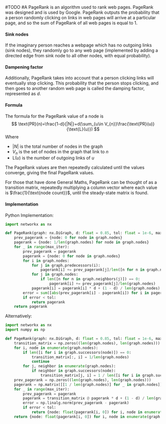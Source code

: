 #TODO #A
PageRank is an algorithm used to rank web pages. PageRank was designed and is used by Google. PageRank outputs the probability that a person randomly clicking on links in web pages will arrive at a particular page, and so the sum of PageRank of all web pages is equal to 1. 

#### Sink nodes
If the imaginary person reaches a webpage which has no outgoing links (sink nodes), they randomly go to any web page (implemented by adding a directed edge from sink node to all other nodes, with equal probability).

#### Dampening factor
Additionally, PageRank takes into account that a person clicking links will eventually stop clicking. This probability that the person stops clicking, and then goes to another random web page is called the damping factor, represented as $d$.

#### Formula
The formula for the PageRank value of a node is 
$$
\text{PR}(n)=\frac{1-d}{|N|}+d(\sum_{u\in V_{n}}\frac{\text{PR}(u)}{\text{L}(u)})
$$
Where
- $|N|$ is the total number of nodes in the graph
- $V_n$ is the set of nodes in the graph that link to $n$
- $\text{L}(u)$ is the number of outgoing links of $u$

The PageRank values are then repeatedly calculated until the values converge, giving the final PageRank values.

For those that have done General Maths, PageRank can be thought of as a transition matrix, repeatedly multiplying a column vector where each value is $\frac{1}{\text{node count}}$, until the steady-state matrix is found.


#### Implementation
Python Implementation:
```python
import networkx as nx

def PageRank(graph: nx.DiGraph, d: float = 0.85, tol: float = 1e-6, max_iter: int = 10000) -> dict:
    prev_pagerank = {node: 0 for node in graph.nodes}
    pagerank = {node: 1/len(graph.nodes) for node in graph.nodes}
    for _ in range(max_iter):
        prev_pagerank = pagerank
        pagerank = {node: 0 for node in graph.nodes}
        for i in graph.nodes:
            for j in graph.predecessors(i):
                pagerank[i] += prev_pagerank[j]/len([n for n in graph.neighbors(j)])
            for j in graph.nodes:
                if len([n for n in graph.neighbors(j)]) == 0:
                    pagerank[i] += prev_pagerank[j]/len(graph.nodes)
            pagerank[i] = pagerank[i] * d + (1 - d) / len(graph.nodes)
        error = sum([abs(prev_pagerank[i] - pagerank[i]) for i in pagerank.keys()])
        if error < tol:
            return pagerank
    return pagerank
```

Alternatively:
```python
import networkx as nx
import numpy as np

def PageRank(graph: nx.DiGraph, d: float = 0.85, tol: float = 1e-6, max_iter: int = 10000) -> dict:
    transition_matrix = np.zeros((len(graph.nodes), len(graph.nodes)))
    for i, node in enumerate(graph.nodes):
        if len([i for i in graph.successors(node)]) == 0:
            transition_matrix[:, i] = 1/len(graph.nodes)
            continue
        for j, neighbor in enumerate(graph.nodes):
            if neighbor in graph.successors(node):
                transition_matrix[j, i] = 1 / len([i for i in graph.successors(node)])
    prev_pagerank = np.zeros((len(graph.nodes), len(graph.nodes)))
    pagerank = np.matrix([[1 / len(graph.nodes)] for _ in graph.nodes])
    for _ in range(max_iter):
        prev_pagerank = pagerank
        pagerank = transition_matrix @ pagerank * d + (1 - d) / len(graph.nodes)
        error = np.linalg.norm(prev_pagerank - pagerank)
        if error < tol:
            return {node: float(pagerank[i, 0]) for i, node in enumerate(graph.nodes)}
    return {node: float(pagerank[i, 0]) for i, node in enumerate(graph.nodes)}
```